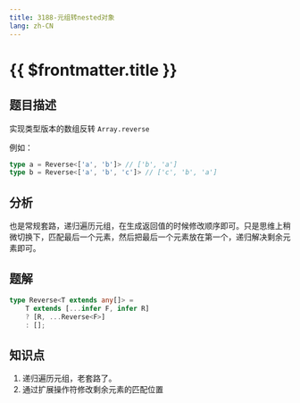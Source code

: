 ```yaml
---
title: 3188-元组转nested对象
lang: zh-CN
---
```


# {{ $frontmatter.title }}

## 题目描述

实现类型版本的数组反转 ```Array.reverse```

例如：

```typescript
type a = Reverse<['a', 'b']> // ['b', 'a']
type b = Reverse<['a', 'b', 'c']> // ['c', 'b', 'a']
```

## 分析

也是常规套路，递归遍历元组，在生成返回值的时候修改顺序即可。只是思维上稍微切换下，匹配最后一个元素，然后把最后一个元素放在第一个，递归解决剩余元素即可。

## 题解

```ts
type Reverse<T extends any[]> =
    T extends [...infer F, infer R]
    ? [R, ...Reverse<F>]
    : [];
```

## 知识点

1. 递归遍历元组，老套路了。
2. 通过扩展操作符修改剩余元素的匹配位置
